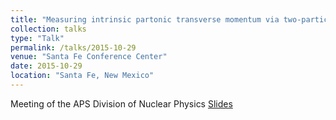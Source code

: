 ```yaml
---
title: "Measuring intrinsic partonic transverse momentum via two-particle correlations in PHENIX"
collection: talks
type: "Talk"
permalink: /talks/2015-10-29
venue: "Santa Fe Conference Center"
date: 2015-10-29
location: "Santa Fe, New Mexico"
---
```


Meeting of the APS Division of Nuclear Physics 
[Slides](https://jdosbo.github.io/files/DNP2015_Osborn_Intrinsickt.pdf) 